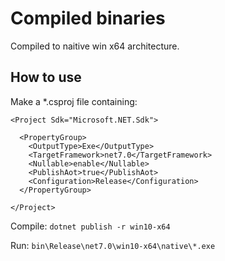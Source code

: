 # Compiled binaries
Compiled to naitive win x64 architecture.

## How to use
Make a \*.csproj file containing:
```
<Project Sdk="Microsoft.NET.Sdk">

  <PropertyGroup>
    <OutputType>Exe</OutputType>
    <TargetFramework>net7.0</TargetFramework>
    <Nullable>enable</Nullable>
    <PublishAot>true</PublishAot>
    <Configuration>Release</Configuration>
  </PropertyGroup>

</Project>
```

Compile: 
```dotnet publish -r win10-x64```

Run: 
```bin\Release\net7.0\win10-x64\native\*.exe```